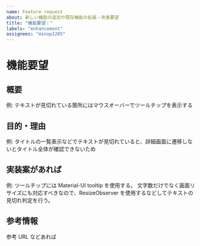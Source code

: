 ```yaml
---
name: Feature request
about: 新しい機能の追加や既存機能の拡張・改善要望
title: "機能要望："
labels: "enhancement"
assignees: "minop1205"
---
```


# 機能要望

## 概要

例: テキストが見切れている箇所にはマウスオーバーでツールチップを表示する

## 目的・理由

例: タイトルの一覧表示などでテキストが見切れていると、詳細画面に遷移しないとタイトル全体が確認できないため

## 実装案があれば

例:
ツールチップには Material-UI tooltip を使用する。
文字数だけでなく画面リサイズにも対応すべきなので、ResizeObserver を使用するなどしてテキストの見切れ判定を行う。

## 参考情報

参考 URL などあれば
